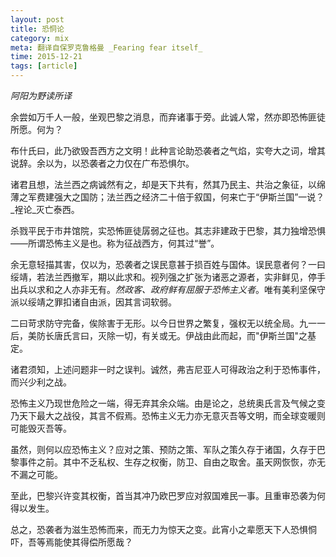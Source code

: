 ```yaml
---
layout: post
title: 恐恫论
category: mix
meta: 翻译自保罗克鲁格曼 _Fearing fear itself_
time: 2015-12-21
tags: [article]
---
```



_阿阳为野读所译_

余尝如万千人一般，坐观巴黎之消息，而弃诸事于旁。此诚人常，然亦即恐怖匪徒所愿。何为？ 

布什氏曰，此乃欲毁吾西方之文明！此种言论助恐袭者之气焰，实夸大之词，增其说辞。余以为，以恐袭者之力仅在广布恐惧尔。

诸君且想，法兰西之病诚然有之，却是天下共有，然其乃民主、共治之象征，以绵薄之军费建强大之国防；法兰西之经济二十倍于叙国，何来亡于“伊斯兰国”一说？_裎论_灭亡泰西。

杀戮平民于市井馆院，实恐怖匪徒孱弱之征也。其志非建政于巴黎，其力独增恐惧——所谓恐怖主义是也。称为征战西方，何其过“誉”。

余无意轻描其害，仅以为，恐袭者之误民意甚于损百姓与国体。误民意者何？一曰绥靖，若法兰西撤军，期以此求和。视列强之扩张为诸恶之源者，实非鲜见，停手出兵以求和之人亦非无有。_然政客、政府鲜有屈服于恐怖主义者_。唯有美利坚保守派以绥靖之罪扣诸自由派，因其言词软弱。

二曰苛求防守完备，俟除害于无形。以今日世界之繁复，强权无以统全局。九一一后，美防长唐氏言曰，灭除一切，有关或无。伊战由此而起，而"伊斯兰国"之基定。

诸君须知，上述问题非一时之误判。诚然，弗吉尼亚人可得政治之利于恐怖事件，而兴少利之战。

恐怖主义乃现世危险之一端，得无弃其余众端。由是论之，总统奥氏言及气候之变乃天下最大之战役，其言不假焉。恐怖主义无力亦无意灭吾等文明，而全球变暖则可能毁灭吾等。

虽然，则何以应恐怖主义？应对之策、预防之策、军队之策久存于诸国，久存于巴黎事件之前。其中不乏私权、生存之权衡，防卫、自由之取舍。虽天网恢恢，亦无不漏之可能。

至此，巴黎兴许变其权衡，首当其冲乃欧巴罗应对叙国难民一事。且重审恐袭为何得以发生。

总之，恐袭者为滋生恐怖而来，而无力为惊天之变。此宵小之辈愿天下人恐惧恫吓，吾等焉能使其得偿所愿哉？